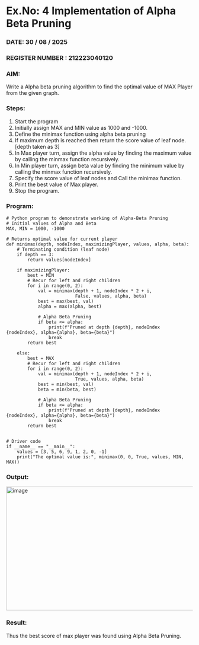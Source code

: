 # Ex.No: 4   Implementation of Alpha Beta Pruning 
### DATE: 30 / 08 / 2025                                                                          
### REGISTER NUMBER : 212223040120
### AIM: 
Write a Alpha beta pruning algorithm to find the optimal value of MAX Player from the given graph.
### Steps:
1. Start the program
2. Initially  assign MAX and MIN value as 1000 and -1000.
3.  Define the minimax function  using alpha beta pruning
4.  If maximum depth is reached then return the score value of leaf node. [depth taken as 3]
5.  In Max player turn, assign the alpha value by finding the maximum value by calling the minmax function recursively.
6.  In Min player turn, assign beta value by finding the minimum value by calling the minmax function recursively.
7.  Specify the score value of leaf nodes and Call the minimax function.
8.  Print the best value of Max player.
9.  Stop the program. 

### Program:
```
# Python program to demonstrate working of Alpha-Beta Pruning
# Initial values of Alpha and Beta
MAX, MIN = 1000, -1000

# Returns optimal value for current player
def minimax(depth, nodeIndex, maximizingPlayer, values, alpha, beta):
    # Terminating condition (leaf node)
    if depth == 3:
        return values[nodeIndex]

    if maximizingPlayer:
        best = MIN
        # Recur for left and right children
        for i in range(0, 2):
            val = minimax(depth + 1, nodeIndex * 2 + i,
                          False, values, alpha, beta)
            best = max(best, val)
            alpha = max(alpha, best)

            # Alpha Beta Pruning
            if beta <= alpha:
                print(f"Pruned at depth {depth}, nodeIndex {nodeIndex}, alpha={alpha}, beta={beta}")
                break
        return best

    else:
        best = MAX
        # Recur for left and right children
        for i in range(0, 2):
            val = minimax(depth + 1, nodeIndex * 2 + i,
                          True, values, alpha, beta)
            best = min(best, val)
            beta = min(beta, best)

            # Alpha Beta Pruning
            if beta <= alpha:
                print(f"Pruned at depth {depth}, nodeIndex {nodeIndex}, alpha={alpha}, beta={beta}")
                break
        return best


# Driver code
if __name__ == "__main__":
    values = [3, 5, 6, 9, 1, 2, 0, -1]
    print("The optimal value is:", minimax(0, 0, True, values, MIN, MAX))
```

### Output:

<img width="801" height="334" alt="image" src="https://github.com/user-attachments/assets/ea1f8f66-380a-4238-a176-a6f80ad12658" />

### Result:
Thus the best score of max player was found using Alpha Beta Pruning.
